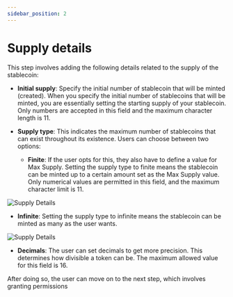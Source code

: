 ```yaml
---
sidebar_position: 2
---
```


# Supply details

This step involves adding the following details related to the supply of the stablecoin:

- **Initial supply**: Specify the initial number of stablecoin that will be minted (created). When you specify the initial number of stablecoins that will be minted, you are essentially setting the starting supply of your stablecoin. Only numbers are accepted in this field and the maximum character length is 11.

- **Supply type**: This indicates the maximum number of stablecoins that can exist throughout its existence. Users can choose between two options:

  - **Finite**: If the user opts for this, they also have to define a value for Max Supply. Setting the supply type to finite means the stablecoin can be minted up to a certain amount set as the Max Supply value. 
  Only numerical values are permitted in this field, and the maximum character limit is 11. 

![Supply Details](@site/static/img/step2.5.png)

  - **Infinite**: Setting the supply type to infinite means the stablecoin can be minted as many as the user wants.

  ![Supply Details](@site/static/img/step2.png)

- **Decimals**: The user can set decimals to get more precision. This determines how divisible a token can be. The maximum allowed value for this field is 16.


After doing so, the user can move on to the next step, which involves granting permissions 
